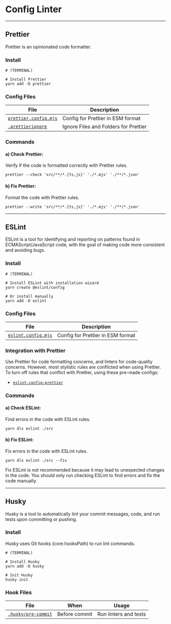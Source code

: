 # Config Linter

--------

## Prettier

Prettier is an opinionated code formatter.

### Install

```
# (TERMINAL)

# Install Prettier
yarn add -D prettier
```

### Config Files

| File                                               | Description                           |
|----------------------------------------------------|---------------------------------------|
| [`prettier.config.mjs`](../../prettier.config.mjs) | Config for Prettier in ESM format     |
| [`.prettierignore`](../../.prettierignore)         | Ignore Files and Folders for Prettier |

### Commands

#### a) Check Prettier:

Verify if the code is formatted correctly with Prettier rules.

```
prettier --check 'src/**/*.{ts,js}' './*.mjs' './**/*.json'
```

#### b) Fix Prettier:

Format the code with Prettier rules.

```
prettier --write 'src/**/*.{ts,js}' './*.mjs' './**/*.json'
```

--------

## ESLint

ESLint is a tool for identifying and reporting on patterns found in ECMAScript/JavaScript code, with the goal of making
code more consistent and avoiding bugs.

### Install

```
# (TERMINAL)

# Install ESLint with installation wizard
yarn create @eslint/config

# Or install manually
yarn add -D eslint
```

### Config Files

| File                                           | Description                           |
|------------------------------------------------|---------------------------------------|
| [`eslint.config.mjs`](../../eslint.config.mjs) | Config for Prettier in ESM format     |

### Integration with Prettier

Use Prettier for code formatting concerns, and linters for code-quality concerns. However, most stylistic rules are
conflicted when using Prettier. To turn off rules that conflict with Prettier, using these pre-made configs:
- [`eslint-config-prettier`](https://github.com/prettier/eslint-config-prettier)

### Commands

#### a) Check ESLint:

Find errors in the code with ESLint rules.

```
yarn dlx eslint ./src
```

#### b) Fix ESLint:

Fix errors in the code with ESLint rules.

```
yarn dlx eslint ./src --fix
```

Fix ESLint is not recommended because it may lead to unexpected changes in the code. You should only run checking
ESLint to find errors and fix the code manually.

--------

## Husky

Husky is a tool to automatically lint your commit messages, code, and run tests upon committing or pushing.

### Install

Husky uses Git hooks (core.hooksPath) to run lint commands.

```
# (TERMINAL)

# Install Husky
yarn add -D husky

# Init Husky
husky init
```

### Hook Files

| File                                           | When          | Usage                 |
|------------------------------------------------|---------------|-----------------------|
| [`.husky/pre-commit`](../../.husky/pre-commit) | Before commit | Run linters and tests |
